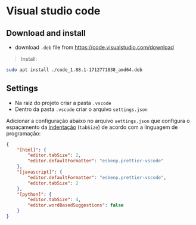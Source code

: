 # Visual studio code

## Download and install

- download `.deb` file from https://code.visualstudio.com/download

> Install:

```bash
sudo apt install ./code_1.88.1-1712771838_amd64.deb
```

## Settings

- Na raiz do projeto criar a pasta `.vscode`
- Dentro da pasta `.vscode` criar o arquivo `settings.json`


Adicionar a configuração abaixo no arquivo `settings.json` que configura o espaçamento da [indentação](https://pt.wikipedia.org/wiki/Indenta%C3%A7%C3%A3o) (`tabSize`) de acordo com a linguagem de programação:

```json
{
    "[html]": {
        "editor.tabSize": 2,
        "editor.defaultFormatter": "esbenp.prettier-vscode"
    },
    "[javascript]": {
        "editor.defaultFormatter": "esbenp.prettier-vscode",
        "editor.tabSize": 2
    },
    "[python]": {
        "editor.tabSize": 4,
        "editor.wordBasedSuggestions": false
    }
}
```
